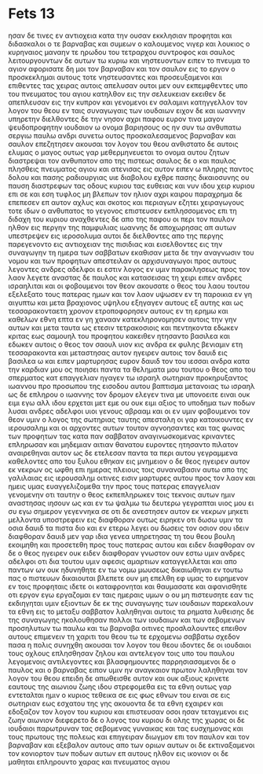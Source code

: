 # Fets 13
ησαν δε τινες εν αντιοχεια κατα την ουσαν εκκλησιαν προφηται και διδασκαλοι ο τε βαρναβας και συμεων ο καλουμενος νιγερ και λουκιος ο κυρηναιος μαναην τε ηρωδου του τετραρχου συντροφος και σαυλος 
λειτουργουντων δε αυτων τω κυριω και νηστευοντων ειπεν το πνευμα το αγιον αφορισατε δη μοι τον βαρναβαν και τον σαυλον εις το εργον ο προσκεκλημαι αυτους
τοτε νηστευσαντες και προσευξαμενοι και επιθεντες τας χειρας αυτοις απελυσαν
ουτοι μεν ουν εκπεμφθεντες υπο του πνευματος του αγιου κατηλθον εις την σελευκειαν εκειθεν δε απεπλευσαν εις την κυπρον
και γενομενοι εν σαλαμινι κατηγγελλον τον λογον του θεου εν ταις συναγωγαις των ιουδαιων ειχον δε και ιωαννην υπηρετην
διελθοντες δε την νησον αχρι παφου ευρον τινα μαγον ψευδοπροφητην ιουδαιον ω ονομα βαριησους
ος ην συν τω ανθυπατω σεργιω παυλω ανδρι συνετω ουτος προσκαλεσαμενος βαρναβαν και σαυλον επεζητησεν ακουσαι τον λογον του θεου
ανθιστατο δε αυτοις ελυμας ο μαγος ουτως γαρ μεθερμηνευεται το ονομα αυτου ζητων διαστρεψαι τον ανθυπατον απο της πιστεως
σαυλος δε ο και παυλος πλησθεις πνευματος αγιου και ατενισας εις αυτον 
ειπεν ω πληρης παντος δολου και πασης ραδιουργιας υιε διαβολου εχθρε πασης δικαιοσυνης ου παυση διαστρεφων τας οδους κυριου τας ευθειας
και νυν ιδου χειρ κυριου επι σε και εση τυφλος μη βλεπων τον ηλιον αχρι καιρου παραχρημα δε επεπεσεν επ αυτον αχλυς και σκοτος και περιαγων εζητει χειραγωγους
τοτε ιδων ο ανθυπατος το γεγονος επιστευσεν εκπλησσομενος επι τη διδαχη του κυριου
αναχθεντες δε απο της παφου οι περι τον παυλον ηλθον εις περγην της παμφυλιας ιωαννης δε αποχωρησας απ αυτων υπεστρεψεν εις ιεροσολυμα 
αυτοι δε διελθοντες απο της περγης παρεγενοντο εις αντιοχειαν της πισιδιας και εισελθοντες εις την συναγωγην τη ημερα των σαββατων εκαθισαν 
μετα δε την αναγνωσιν του νομου και των προφητων απεστειλαν οι αρχισυναγωγοι προς αυτους λεγοντες ανδρες αδελφοι ει εστιν λογος εν υμιν παρακλησεως προς τον λαον λεγετε
αναστας δε παυλος και κατασεισας τη χειρι ειπεν ανδρες ισραηλιται και οι φοβουμενοι τον θεον ακουσατε
ο θεος του λαου τουτου εξελεξατο τους πατερας ημων και τον λαον υψωσεν εν τη παροικια εν γη αιγυπτω και μετα βραχιονος υψηλου εξηγαγεν αυτους εξ αυτης
και ως τεσσαρακονταετη χρονον ετροποφορησεν αυτους εν τη ερημω
και καθελων εθνη επτα εν γη χανααν κατεκληρονομησεν αυτοις την γην αυτων
και μετα ταυτα ως ετεσιν τετρακοσιοις και πεντηκοντα εδωκεν κριτας εως σαμουηλ του προφητου 
κακειθεν ητησαντο βασιλεα και εδωκεν αυτοις ο θεος τον σαουλ υιον κις ανδρα εκ φυλης βενιαμιν ετη τεσσαρακοντα
και μεταστησας αυτον ηγειρεν αυτοις τον δαυιδ εις βασιλεα ω και ειπεν μαρτυρησας ευρον δαυιδ τον του ιεσσαι ανδρα κατα την καρδιαν μου ος ποιησει παντα τα θεληματα μου 
τουτου ο θεος απο του σπερματος κατ επαγγελιαν ηγαγεν τω ισραηλ σωτηριαν 
προκηρυξαντος ιωαννου προ προσωπου της εισοδου αυτου βαπτισμα μετανοιας τω ισραηλ
ως δε επληρου ο ιωαννης τον δρομον ελεγεν τινα με υπονοειτε ειναι ουκ ειμι εγω αλλ ιδου ερχεται μετ εμε ου ουκ ειμι αξιος το υποδημα των ποδων λυσαι
ανδρες αδελφοι υιοι γενους αβρααμ και οι εν υμιν φοβουμενοι τον θεον υμιν ο λογος της σωτηριας ταυτης απεσταλη
οι γαρ κατοικουντες εν ιερουσαλημ και οι αρχοντες αυτων τουτον αγνοησαντες και τας φωνας των προφητων τας κατα παν σαββατον αναγινωσκομενας κριναντες επληρωσαν
και μηδεμιαν αιτιαν θανατου ευροντες ητησαντο πιλατον αναιρεθηναι αυτον 
ως δε ετελεσαν παντα τα περι αυτου γεγραμμενα καθελοντες απο του ξυλου εθηκαν εις μνημειον
ο δε θεος ηγειρεν αυτον εκ νεκρων
ος ωφθη επι ημερας πλειους τοις συναναβασιν αυτω απο της γαλιλαιας εις ιερουσαλημ οιτινες εισιν μαρτυρες αυτου προς τον λαον
και ημεις υμας ευαγγελιζομεθα την προς τους πατερας επαγγελιαν γενομενην οτι ταυτην ο θεος εκπεπληρωκεν τοις τεκνοις αυτων ημιν αναστησας ιησουν 
ως και εν τω ψαλμω τω δευτερω γεγραπται υιος μου ει συ εγω σημερον γεγεννηκα σε
οτι δε ανεστησεν αυτον εκ νεκρων μηκετι μελλοντα υποστρεφειν εις διαφθοραν ουτως ειρηκεν οτι δωσω υμιν τα οσια δαυιδ τα πιστα
διο και εν ετερω λεγει ου δωσεις τον οσιον σου ιδειν διαφθοραν
δαυιδ μεν γαρ ιδια γενεα υπηρετησας τη του θεου βουλη εκοιμηθη και προσετεθη προς τους πατερας αυτου και ειδεν διαφθοραν
ον δε ο θεος ηγειρεν ουκ ειδεν διαφθοραν
γνωστον ουν εστω υμιν ανδρες αδελφοι οτι δια τουτου υμιν αφεσις αμαρτιων καταγγελλεται
και απο παντων ων ουκ ηδυνηθητε εν τω νομω μωυσεως δικαιωθηναι εν τουτω πας ο πιστευων δικαιουται
βλεπετε ουν μη επελθη εφ υμας το ειρημενον εν τοις προφηταις
ιδετε οι καταφρονηται και θαυμασατε και αφανισθητε οτι εργον εγω εργαζομαι εν ταις ημεραις υμων ο ου μη πιστευσητε εαν τις εκδιηγηται υμιν 
εξιοντων δε εκ της συναγωγης των ιουδαιων παρεκαλουν τα εθνη εις το μεταξυ σαββατον λαληθηναι αυτοις τα ρηματα
λυθεισης δε της συναγωγης ηκολουθησαν πολλοι των ιουδαιων και των σεβομενων προσηλυτων τω παυλω και τω βαρναβα οιτινες προσλαλουντες επειθον αυτους επιμενειν τη χαριτι του θεου
τω τε ερχομενω σαββατω σχεδον πασα η πολις συνηχθη ακουσαι τον λογον του θεου
ιδοντες δε οι ιουδαιοι τους οχλους επλησθησαν ζηλου και αντελεγον τοις υπο του παυλου λεγομενοις αντιλεγοντες και βλασφημουντες 
παρρησιασαμενοι δε ο παυλος και ο βαρναβας ειπον υμιν ην αναγκαιον πρωτον λαληθηναι τον λογον του θεου επειδη δε απωθεισθε αυτον και ουκ αξιους κρινετε εαυτους της αιωνιου ζωης ιδου στρεφομεθα εις τα εθνη
ουτως γαρ εντεταλται ημιν ο κυριος τεθεικα σε εις φως εθνων του ειναι σε εις σωτηριαν εως εσχατου της γης
ακουοντα δε τα εθνη εχαιρεν και εδοξαζον τον λογον του κυριου και επιστευσαν οσοι ησαν τεταγμενοι εις ζωην αιωνιον
διεφερετο δε ο λογος του κυριου δι ολης της χωρας
οι δε ιουδαιοι παρωτρυναν τας σεβομενας γυναικας και τας ευσχημονας και τους πρωτους της πολεως και επηγειραν διωγμον επι τον παυλον και τον βαρναβαν και εξεβαλον αυτους απο των οριων αυτων
οι δε εκτιναξαμενοι τον κονιορτον των ποδων αυτων επ αυτους ηλθον εις ικονιον
οι δε μαθηται επληρουντο χαρας και πνευματος αγιου
